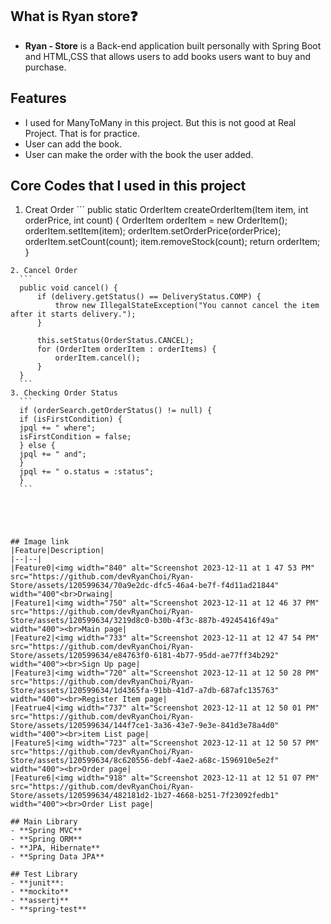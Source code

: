 ## What is Ryan store❓ 
- **Ryan - Store**  is a Back-end application built personally with  Spring Boot and HTML,CSS that allows users to add books users want to buy and purchase.

## Features
- I used for ManyToMany in this project. But this is not good at Real Project. That is for practice.
- User can add the book.
- User can make the order with the book the user added.

## Core Codes that I used in this project
  1. Creat Order
    ```
  public static OrderItem createOrderItem(Item item, int orderPrice, int
  count) {
  OrderItem orderItem = new OrderItem();
  orderItem.setItem(item);
  orderItem.setOrderPrice(orderPrice);
  orderItem.setCount(count);
  item.removeStock(count);
  return orderItem;
  }
  ```
  2. Cancel Order
    ```
    public void cancel() {
        if (delivery.getStatus() == DeliveryStatus.COMP) {
            throw new IllegalStateException("You cannot cancel the item after it starts delivery.");
        }

        this.setStatus(OrderStatus.CANCEL);
        for (OrderItem orderItem : orderItems) {
            orderItem.cancel();
        }
    }
    ```
  3. Checking Order Status
    ```
    if (orderSearch.getOrderStatus() != null) {
    if (isFirstCondition) {
    jpql += " where";
    isFirstCondition = false;
    } else {
    jpql += " and";
    }
    jpql += " o.status = :status";
    }
    ```
  




## Image link
|Feature|Description|
|--|--|
|Feature0|<img width="840" alt="Screenshot 2023-12-11 at 1 47 53 PM" src="https://github.com/devRyanChoi/Ryan-Store/assets/120599634/70a9e2dc-dfc5-46a4-be7f-f4d11ad21844" width="400"<br>Drwaing|
|Feature1|<img width="750" alt="Screenshot 2023-12-11 at 12 46 37 PM" src="https://github.com/devRyanChoi/Ryan-Store/assets/120599634/3219d8c0-b30b-4f3c-887b-49245416f49a" width="400"><br>Main page|
|Feature2|<img width="733" alt="Screenshot 2023-12-11 at 12 47 54 PM" src="https://github.com/devRyanChoi/Ryan-Store/assets/120599634/e84763f0-6181-4b77-95dd-ae77ff34b292" width="400"><br>Sign Up page|
|Feature3|<img width="720" alt="Screenshot 2023-12-11 at 12 50 28 PM" src="https://github.com/devRyanChoi/Ryan-Store/assets/120599634/1d4365fa-91bb-41d7-a7db-687afc135763" width="400"><br>Register Item page|
|Featrue4|<img width="737" alt="Screenshot 2023-12-11 at 12 50 01 PM" src="https://github.com/devRyanChoi/Ryan-Store/assets/120599634/144f7ce1-3a36-43e7-9e3e-841d3e78a4d0" width="400"><br>item List page|
|Feature5|<img width="723" alt="Screenshot 2023-12-11 at 12 50 57 PM" src="https://github.com/devRyanChoi/Ryan-Store/assets/120599634/8c620556-debf-4ae2-a68c-1596910e5e2f" width="400"><br>Order page|
|Feature6|<img width="918" alt="Screenshot 2023-12-11 at 12 51 07 PM" src="https://github.com/devRyanChoi/Ryan-Store/assets/120599634/482181d2-1b27-4668-b251-7f23092fedb1" width="400"><br>Order List page|

## Main Library 
- **Spring MVC**
- **Spring ORM**
- **JPA, Hibernate**
- **Spring Data JPA**

## Test Library 
- **junit**: 
- **mockito** 
- **assertj**
- **spring-test**
